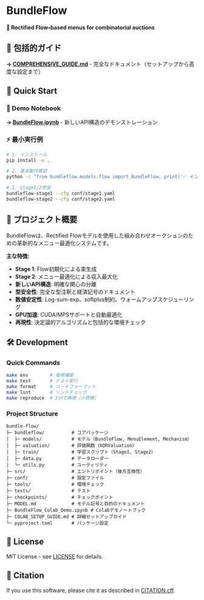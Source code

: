 # BundleFlow

**🎯 Rectified Flow–based menus for combinatorial auctions**

## 📖 包括的ガイド

**→ [COMPREHENSIVE_GUIDE.md](COMPREHENSIVE_GUIDE.md)** - 完全なドキュメント（セットアップから高度な設定まで）

## 🚀 Quick Start

### 🎯 Demo Notebook
**→ [BundleFlow.ipynb](BundleFlow.ipynb)** - 新しいAPI構造のデモンストレーション

### ⚡ 最小実行例

```bash
# 1. インストール
pip install -e .

# 2. 基本動作確認
python -c "from bundleflow.models.flow import BundleFlow; print('✅ インストール成功')"

# 3. Stage1/2学習
bundleflow-stage1 --cfg conf/stage1.yaml
bundleflow-stage2 --cfg conf/stage2.yaml
```

## 📖 プロジェクト概要

BundleFlowは、Rectified Flowモデルを使用した組み合わせオークションのための革新的なメニュー最適化システムです。

**主な特徴:**
- **Stage 1**: Flow初期化による束生成
- **Stage 2**: メニュー最適化による収入最大化
- **新しいAPI構造**: 明確な関心の分離
- **型安全性**: 完全な型注釈と経済記号のドキュメント
- **数値安定性**: Log-sum-exp、softplus制約、ウォームアップスケジューリング
- **GPU加速**: CUDA/MPSサポートと自動最適化
- **再現性**: 決定論的アルゴリズムと包括的な環境チェック

## 🛠️ Development

### Quick Commands

```bash
make env        # 環境構築
make test       # テスト実行
make format     # コードフォーマット
make lint       # リントチェック
make reproduce  # 5分で再現（小規模）
```

### Project Structure

```
bundle-flow/
├─ bundleflow/          # コアパッケージ
│  ├─ models/           # モデル（BundleFlow, MenuElement, Mechanism）
│  ├─ valuation/        # 評価関数（XORValuation）
│  ├─ train/            # 学習スクリプト（Stage1, Stage2）
│  ├─ data.py           # データローダー
│  └─ utils.py          # ユーティリティ
├─ src/                 # エントリポイント（後方互換性）
├─ conf/                # 設定ファイル
├─ tools/               # 環境チェック
├─ tests/               # テスト
├─ checkpoints/         # チェックポイント
├─ MODEL.md             # モデル記号と目的のドキュメント
├─ BundleFlow_Colab_Demo.ipynb # Colabデモノートブック
├─ COLAB_SETUP_GUIDE.md # 詳細セットアップガイド
└─ pyproject.toml       # パッケージ設定
```

## 📄 License

MIT License - see [LICENSE](LICENSE) for details.

## 📝 Citation

If you use this software, please cite it as described in [CITATION.cff](CITATION.cff).